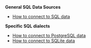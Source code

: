 **General SQL Data Sources**
- [How to connect to SQL data](/oss/guides/connecting_to_your_data/fluent/database/connect_sql_source_data.md)

**Specific SQL dialects**
- [How to connect to PostgreSQL data](/oss/guides/connecting_to_your_data/fluent/database/connect_sql_source_data.md)
- [How to connect to SQLite data](/oss/guides/connecting_to_your_data/fluent/database/connect_sql_source_data.md)